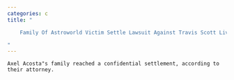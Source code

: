 ```yaml
---
categories: c
title: "

    Family Of Astroworld Victim Settle Lawsuit Against Travis Scott Live Nation

"
---
```



    Axel Acosta"s family reached a confidential settlement, according to their attorney.

